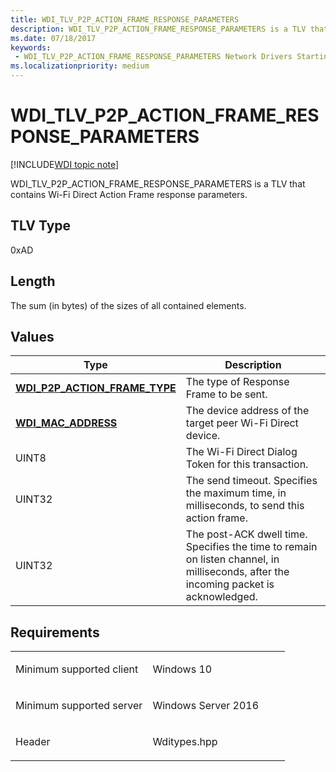```yaml
---
title: WDI_TLV_P2P_ACTION_FRAME_RESPONSE_PARAMETERS
description: WDI_TLV_P2P_ACTION_FRAME_RESPONSE_PARAMETERS is a TLV that contains Wi-Fi Direct Action Frame response parameters.
ms.date: 07/18/2017
keywords:
 - WDI_TLV_P2P_ACTION_FRAME_RESPONSE_PARAMETERS Network Drivers Starting with Windows Vista
ms.localizationpriority: medium
---
```


# WDI\_TLV\_P2P\_ACTION\_FRAME\_RESPONSE\_PARAMETERS

[!INCLUDE[WDI topic note](../includes/wdi-version-warning.md)]


WDI\_TLV\_P2P\_ACTION\_FRAME\_RESPONSE\_PARAMETERS is a TLV that contains Wi-Fi Direct Action Frame response parameters.

## TLV Type


0xAD

## Length


The sum (in bytes) of the sizes of all contained elements.

## Values


| Type                                                                    | Description                                                                                                                          |
|-------------------------------------------------------------------------|--------------------------------------------------------------------------------------------------------------------------------------|
| [**WDI\_P2P\_ACTION\_FRAME\_TYPE**](/windows-hardware/drivers/ddi/wditypes/ne-wditypes-_wdi_p2p_action_frame_type) | The type of Response Frame to be sent.                                                                                               |
| [**WDI\_MAC\_ADDRESS**](/windows-hardware/drivers/ddi/dot11wdi/ns-dot11wdi-_wdi_mac_address)                       | The device address of the target peer Wi-Fi Direct device.                                                                           |
| UINT8                                                                   | The Wi-Fi Direct Dialog Token for this transaction.                                                                                  |
| UINT32                                                                  | The send timeout. Specifies the maximum time, in milliseconds, to send this action frame.                                            |
| UINT32                                                                  | The post-ACK dwell time. Specifies the time to remain on listen channel, in milliseconds, after the incoming packet is acknowledged. |

 

## Requirements

<table>
<colgroup>
<col width="50%" />
<col width="50%" />
</colgroup>
<tbody>
<tr class="odd">
<td><p>Minimum supported client</p></td>
<td><p>Windows 10</p></td>
</tr>
<tr class="even">
<td><p>Minimum supported server</p></td>
<td><p>Windows Server 2016</p></td>
</tr>
<tr class="odd">
<td><p>Header</p></td>
<td>Wditypes.hpp</td>
</tr>
</tbody>
</table>

 

